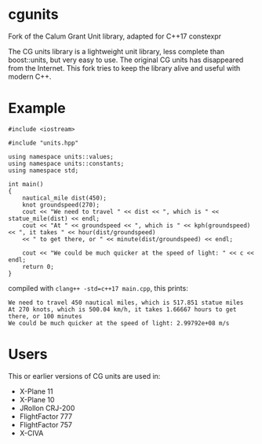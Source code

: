 # cgunits
Fork of the Calum Grant Unit library, adapted for C++17 constexpr

The CG units library is a lightweight unit library, less complete than boost::units, but very easy to use. 
The original CG units has disappeared from the Internet. This fork tries to keep the library alive and useful with modern C++.

# Example
```
#include <iostream>

#include "units.hpp"

using namespace units::values;
using namespace units::constants;
using namespace std;

int main()
{
    nautical_mile dist(450);
    knot groundspeed(270);
    cout << "We need to travel " << dist << ", which is " << statue_mile(dist) << endl;
    cout << "At " << groundspeed << ", which is " << kph(groundspeed) << ", it takes " << hour(dist/groundspeed)
    << " to get there, or " << minute(dist/groundspeed) << endl;

    cout << "We could be much quicker at the speed of light: " << c << endl;
    return 0;
}

```
compiled with `clang++ -std=c++17 main.cpp`, this prints:
```
We need to travel 450 nautical miles, which is 517.851 statue miles
At 270 knots, which is 500.04 km/h, it takes 1.66667 hours to get there, or 100 minutes
We could be much quicker at the speed of light: 2.99792e+08 m/s
```

# Users
This or earlier versions of CG units are used in:
* X-Plane 11
* X-Plane 10
* JRollon CRJ-200
* FlightFactor 777
* FlightFactor 757
* X-CIVA
